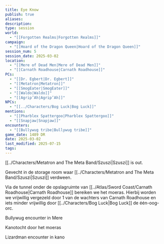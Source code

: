 ```yaml
---
title: Eye Know
publish: true
aliases: 
description: 
type: session
world:
  - "[[Forgotten Realms|Forgotten Realms]]"
campaign:
  - "[[Hoard of the Dragon Queen|Hoard of the Dragon Queen]]"
session_num: 5
session_date: 2025-03-02
location:
  - "[[Mere of Dead Men|Mere of Dead Men]]"
  - "[[Carnath Roadhouse|Carnath Roadhouse]]"
PCs:
  - "[[Dr. Egbert|Dr. Egbert]]"
  - "[[Metatron|Metatron]]"
  - "[[SmogEater|SmogEater]]"
  - "[[Waldo|Waldo]]"
  - "[[Agrip’Ah|Agrip’Ah]]"
NPCs:
  - "[[../Characters/Bog Luck|Bog Luck]]"
mentions:
  - "[[Pharblex Spattergoo|Pharblex Spattergoo]]"
  - "[[Snapjaw|Snapjaw]]"
encounters:
  - "[[Bullywug tribe|Bullywug tribe]]"
game_date: 1489 DR
date: 2025-03-02
last_modified: 2025-07-15
tags: 
---
```


[[../Characters/Metatron and The Meta Band/Szuszi|Szuszi]] is out.

Gevecht in de storage room waar [[../Characters/Metatron and The Meta Band/Szuszi|Szuszi]] verdween.

Via de tunnel onder de opslagruimte van [[../Atlas/Sword Coast/Carnath Roadhouse|Carnath Roadhouse]] bereiken we het moeras. Hierbij worden we vrijwillig vergezeld door 1 van de wachters van Carnath Roadhouse en iets minder vrijwillig door [[../Characters/Bog Luck|Bog Luck]] de één-oog-orc. 

Bullywug encounter in Mere

Kanotocht door het moeras

Lizardman encounter in kano
